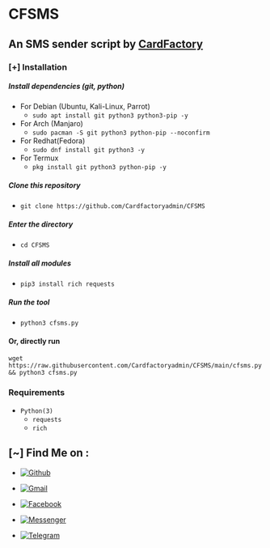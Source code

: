 #  CFSMS

## An SMS sender script by [CardFactory](https://github.com/Cardfactoryadmin)

### [+] Installation

##### Install dependencies (git, python)

 - For Debian (Ubuntu, Kali-Linux, Parrot)
    - ```sudo apt install git python3 python3-pip -y```
 - For Arch (Manjaro)
    - ```sudo pacman -S git python3 python-pip --noconfirm```
 - For Redhat(Fedora)
    - ```sudo dnf install git python3 -y```
 - For Termux
    - ```pkg install git python3 python-pip -y```

##### Clone this repository

 - ```git clone https://github.com/Cardfactoryadmin/CFSMS```

##### Enter the directory
 - ```cd CFSMS```

##### Install all modules
 - ```pip3 install rich requests```

##### Run the tool
 - ```python3 cfsms.py```

#### Or, directly run
```
wget https://raw.githubusercontent.com/Cardfactoryadmin/CFSMS/main/cfsms.py && python3 cfsms.py

```

### Requirements

 - `Python(3)`
   - `requests`
   - `rich`

## [~] Find Me on :

- [![Github](https://img.shields.io/badge/Github-CardFactory-purple?style=for-the-badge&logo=github)](https://github.com/Cardfactoryadmin)

- [![Gmail](https://img.shields.io/badge/Gmail-CardFactory-green?style=for-the-badge&logo=gmail)](mailto:Crdfctry@gmail.com)

- [![Facebook](https://img.shields.io/badge/Facebook-CardFactory-blue?style=for-the-badge&logo=facebook)](https://facebook.com/CardFactory)

- [![Messenger](https://img.shields.io/badge/Messenger-CardFactory-orange?style=for-the-badge&logo=messenger)](https://m.me/CardFactory)

- [![Telegram](https://img.shields.io/badge/Telegram-CardFactory-indigo?style=for-the-badge&logo=telegram)](https://t.me/cardfactoryadmin)